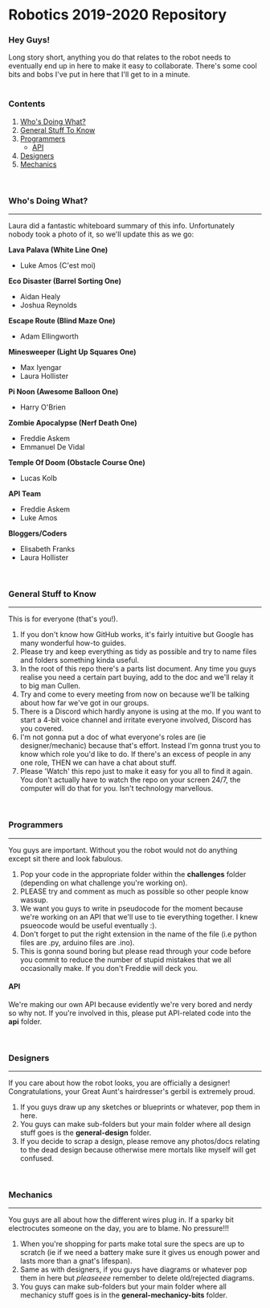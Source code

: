 # Robotics 2019-2020 Repository

### Hey Guys!
Long story short, anything you do that relates to the robot needs to eventually end up in here to make it easy to collaborate. There's  some cool bits and bobs I've put in here that I'll get to in a minute.  
 <br />
 
### Contents
1. [Who's Doing What?](#whos-doing-what)
2. [General Stuff To Know](#general-stuff-to-know)
3. [Programmers](#programmers)
    * [API](#api)
4. [Designers](#designers)
5. [Mechanics](#mechanics)
 <br />
 
### Who's Doing What?
---
Laura did a fantastic whiteboard summary of this info. Unfortunately nobody took a photo of it, so we'll update this as we go:

**Lava Palava (White Line One)**
* Luke Amos (C'est moi)

**Eco Disaster (Barrel Sorting One)**
* Aidan Healy
* Joshua Reynolds

**Escape Route (Blind Maze One)**
* Adam Ellingworth

**Minesweeper (Light Up Squares One)**
* Max Iyengar
* Laura Hollister

**Pi Noon (Awesome Balloon One)**
* Harry O'Brien

**Zombie Apocalypse (Nerf Death One)**
* Freddie Askem
* Emmanuel De Vidal

**Temple Of Doom (Obstacle Course One)**
* Lucas Kolb

**API Team**
* Freddie Askem
* Luke Amos 

**Bloggers/Coders**
* Elisabeth Franks
* Laura Hollister

 <br />

### General Stuff to Know
---
This is for everyone (that's you!). 
1. If you don't know how GitHub works, it's fairly intuitive but Google has many wonderful how-to guides.
2. Please try and keep everything as tidy as possible and try to name files and folders something kinda useful.
3. In the root of this repo there's a parts list document. Any time you guys realise you need a certain part buying, add to the doc and we'll relay it to big man Cullen.
4. Try and come to every meeting from now on because we'll be talking about how far we've got in our groups.
5. There is a Discord which hardly anyone is using at the mo. If you want to start a 4-bit voice channel and irritate everyone involved, Discord has you covered.
6. I'm not gonna put a doc of what everyone's roles are (ie designer/mechanic) because that's effort. Instead I'm gonna trust you to know which role you'd like to do. If there's an excess of people in any one role, THEN we can have a chat about stuff.
7. Please 'Watch' this repo just to make it easy for you all to find it again. You don't actually have to watch the repo on your screen 24/7, the computer will do that for you. Isn't technology marvellous.
 <br />

### Programmers
---
You guys are important. Without you the robot would not do anything except sit there and look fabulous. 

1. Pop your code in the appropriate folder within the **challenges** folder (depending on what challenge you're working on).
2. PLEASE try and comment as much as possible so other people know wassup.
3. We want you guys to write in pseudocode for the moment because we're working on an API that we'll use to tie everything together. I knew psueocode would be useful eventually :).
4. Don't forget to put the right extension in the name of the file (i.e python files are .py, arduino files are .ino).
5. This is gonna sound boring but please read through your code before you commit to reduce the number of stupid mistakes that we all occasionally make. If you don't Freddie will deck you.

#### API
We're making our own API because evidently we're very bored and nerdy so why not. If you're involved in this, please put API-related code into the **api** folder.

 <br />
 
### Designers
---
If you care about how the robot looks, you are officially a designer! Congratulations, your Great Aunt's hairdresser's gerbil is extremely proud.

1. If you guys draw up any sketches or blueprints or whatever, pop them in here.
2. You guys can make sub-folders but your main folder where all design stuff goes is the **general-design** folder.
3. If you decide to scrap a design, please remove any photos/docs relating to the dead design because otherwise mere mortals like myself will get confused.
 <br />

### Mechanics
---
You guys are all about how the different wires plug in. If a sparky bit electrocutes someone on the day, you are to blame. No pressure!!!

1. When you're shopping for parts make total sure the specs are up to scratch (ie if we need a battery make sure it gives us enough power and lasts more than a gnat's lifespan).
2. Same as with designers, if you guys have diagrams or whatever pop them in here but *pleaseeee* remember to delete old/rejected diagrams.
3. You guys can make sub-folders but your main folder where all mechanicy stuff goes is in the **general-mechanicy-bits** folder.
 <br />







